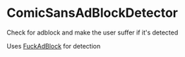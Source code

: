 # ComicSansAdBlockDetector
Check for adblock and make the user suffer if it's detected

Uses [FuckAdBlock](https://github.com/sitexw/FuckAdBlock) for detection
